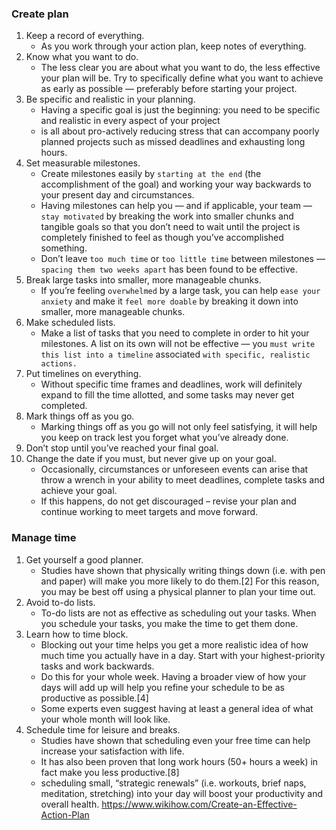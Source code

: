 ### Create plan
1. Keep a record of everything.
    - As you work through your action plan, keep notes of everything.
2. Know what you want to do.
    - The less clear you are about what you want to do, the less effective your plan will be. Try to specifically define what you want to achieve as early as possible — preferably before starting your project.
3. Be specific and realistic in your planning.
    - Having a specific goal is just the beginning: you need to be specific and realistic in every aspect of your project
    - is all about pro-actively reducing stress that can accompany poorly planned projects such as missed deadlines and exhausting long hours.
4. Set measurable milestones.
    - Create milestones easily by `starting at the end` (the accomplishment of the goal) and working your way backwards to your present day and circumstances.
    - Having milestones can help you — and if applicable, your team — `stay motivated` by breaking the work into smaller chunks and tangible goals so that you don’t need to wait until the project is completely finished to feel as though you’ve accomplished something.
    - Don’t leave `too much time` or `too little time` between milestones — `spacing them two weeks apart` has been found to be effective.
5. Break large tasks into smaller, more manageable chunks.
    - If you’re feeling `overwhelmed` by a large task, you can help `ease your anxiety` and make it `feel more doable` by breaking it down into smaller, more manageable chunks.
6. Make scheduled lists.
    - Make a list of tasks that you need to complete in order to hit your milestones. A list on its own will not be effective — you `must write this list into a timeline` associated `with specific, realistic actions.`
7. Put timelines on everything.
    - Without specific time frames and deadlines, work will definitely expand to fill the time allotted, and some tasks may never get completed.
8. Mark things off as you go.
    - Marking things off as you go will not only feel satisfying, it will help you keep on track lest you forget what you’ve already done.
9. Don’t stop until you’ve reached your final goal.
10. Change the date if you must, but never give up on your goal.
    - Occasionally, circumstances or unforeseen events can arise that throw a wrench in your ability to meet deadlines, complete tasks and achieve your goal.
    - If this happens, do not get discouraged – revise your plan and continue working to meet targets and move forward.
### Manage time
1. Get yourself a good planner.
    - Studies have shown that physically writing things down (i.e. with pen and paper) will make you more likely to do them.[2] For this reason, you may be best off using a physical planner to plan your time out.
2. Avoid to-do lists.
    - To-do lists are not as effective as scheduling out your tasks. When you schedule your tasks, you make the time to get them done.
3. Learn how to time block.
    - Blocking out your time helps you get a more realistic idea of how much time you actually have in a day. Start with your highest-priority tasks and work backwards.
    - Do this for your whole week. Having a broader view of how your days will add up will help you refine your schedule to be as productive as possible.[4]
    - Some experts even suggest having at least a general idea of what your whole month will look like.
4. Schedule time for leisure and breaks.
    - Studies have shown that scheduling even your free time can help increase your satisfaction with life.
    - It has also been proven that long work hours (50+ hours a week) in fact make you less productive.[8]
    - scheduling small, “strategic renewals” (i.e. workouts, brief naps, meditation, stretching) into your day will boost your productivity and overall health.
https://www.wikihow.com/Create-an-Effective-Action-Plan
